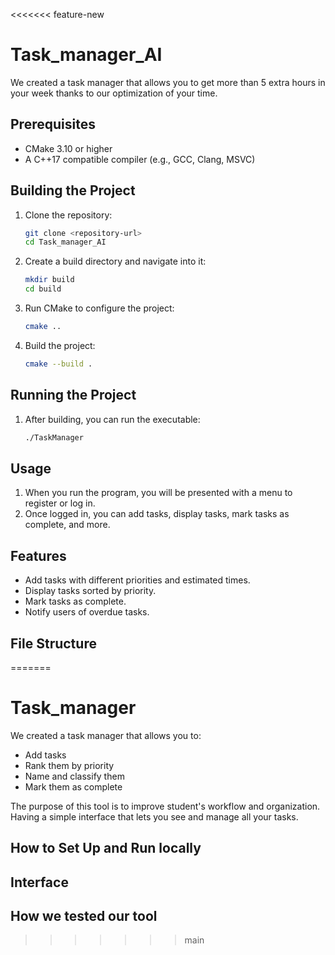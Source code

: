 <<<<<<< feature-new
# Task_manager_AI

We created a task manager that allows you to get more than 5 extra hours in your week thanks to our optimization of your time.

## Prerequisites

- CMake 3.10 or higher
- A C++17 compatible compiler (e.g., GCC, Clang, MSVC)

## Building the Project

1. Clone the repository:
    ```sh
    git clone <repository-url>
    cd Task_manager_AI
    ```

2. Create a build directory and navigate into it:
    ```sh
    mkdir build
    cd build
    ```

3. Run CMake to configure the project:
    ```sh
    cmake ..
    ```

4. Build the project:
    ```sh
    cmake --build .
    ```

## Running the Project

1. After building, you can run the executable:
    ```sh
    ./TaskManager
    ```

## Usage

1. When you run the program, you will be presented with a menu to register or log in.
2. Once logged in, you can add tasks, display tasks, mark tasks as complete, and more.

## Features

- Add tasks with different priorities and estimated times.
- Display tasks sorted by priority.
- Mark tasks as complete.
- Notify users of overdue tasks.

## File Structure
=======
# Task_manager
We created a task manager that allows you to:
- Add tasks
- Rank them by priority
- Name and classify them
- Mark them as complete

The purpose of this tool is to improve student's workflow and organization. Having a simple interface that lets you see and manage all your tasks.

## How to Set Up and Run locally


## Interface


## How we tested our tool

>>>>>>> main

